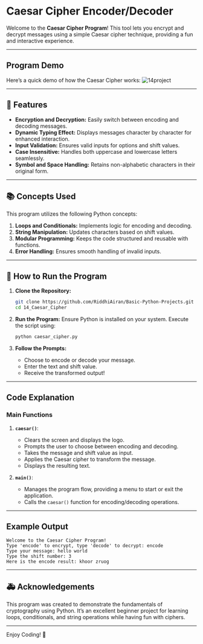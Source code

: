 # Caesar Cipher Encoder/Decoder

Welcome to the **Caesar Cipher Program**! This tool lets you encrypt and decrypt messages using a simple Caesar cipher technique, providing a fun and interactive experience.

---

## Program Demo
Here’s a quick demo of how the Caesar Cipher works:
![14project](https://github.com/user-attachments/assets/6caf739b-2c0a-4d73-a14a-90aa4f23947f)

---

## 🚀 Features

- **Encryption and Decryption:** Easily switch between encoding and decoding messages.
- **Dynamic Typing Effect:** Displays messages character by character for enhanced interaction.
- **Input Validation:** Ensures valid inputs for options and shift values.
- **Case Insensitive:** Handles both uppercase and lowercase letters seamlessly.
- **Symbol and Space Handling:** Retains non-alphabetic characters in their original form.

---

## 📚 Concepts Used

This program utilizes the following Python concepts:

1. **Loops and Conditionals:** Implements logic for encoding and decoding.
2. **String Manipulation:** Updates characters based on shift values.
3. **Modular Programming:** Keeps the code structured and reusable with functions.
4. **Error Handling:** Ensures smooth handling of invalid inputs.

---

## 📄 How to Run the Program

1. **Clone the Repository:**
   ```bash
   git clone https://github.com/RiddhiAiran/Basic-Python-Projects.git
   cd 14_Caesar_Cipher
   ```

2. **Run the Program:**
   Ensure Python is installed on your system. Execute the script using:
   ```bash
   python caesar_cipher.py
   ```

3. **Follow the Prompts:**
   - Choose to encode or decode your message.
   - Enter the text and shift value.
   - Receive the transformed output!

---

## Code Explanation

### Main Functions

1. **`caesar()`**:
   - Clears the screen and displays the logo.
   - Prompts the user to choose between encoding and decoding.
   - Takes the message and shift value as input.
   - Applies the Caesar cipher to transform the message.
   - Displays the resulting text.

2. **`main()`**:
   - Manages the program flow, providing a menu to start or exit the application.
   - Calls the `caesar()` function for encoding/decoding operations.

---

## Example Output

```plaintext
Welcome to the Caesar Cipher Program!
Type 'encode' to encrypt, type 'decode' to decrypt: encode
Type your message: hello world
Type the shift number: 3
Here is the encode result: khoor zruog
```

---

## 🚑 Acknowledgements

This program was created to demonstrate the fundamentals of cryptography using Python. It’s an excellent beginner project for learning loops, conditionals, and string operations while having fun with ciphers.

---

Enjoy Coding! 🔐
